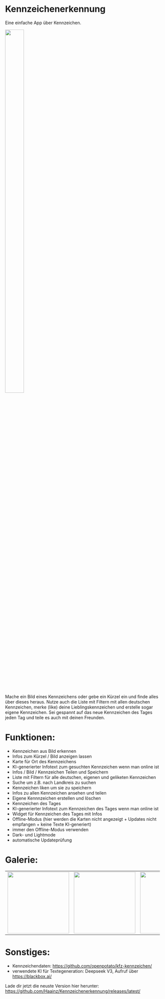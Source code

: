 # Kennzeichenerkennung
Eine einfache App über Kennzeichen.

<div style="flex: 0 0 auto; width: 200px;">
    <img src="https://github.com/user-attachments/assets/3d71fc9f-b215-4b22-8689-1dad96f5cd53" style="width: 55%; height: auto;">
</div>

Mache ein Bild eines Kennzeichens oder gebe ein Kürzel ein und finde alles über dieses heraus. Nutze auch die Liste mit Filtern mit allen deutschen Kennzeichen, merke (like) deine Lieblingskennzeichen und erstelle sogar eigene Kennzeichen. Sei gespannt auf das neue Kennzeichen des Tages jeden Tag und teile es auch mit deinen Freunden.


# Funktionen:
- Kennzeichen aus Bild erkennen
- Infos zum Kürzel / Bild anzeigen lassen
- Karte für Ort des Kennzeichens
- KI-generierter Infotext zum gesuchten Kennzeichen wenn man online ist
- Infos / Bild / Kennzeichen Teilen und Speichern
- Liste mit Filtern für alle deutschen, eigenen und geliketen Kennzeichen
- Suche um z.B. nach Landkreis zu suchen
- Kennzeichen liken um sie zu speichern
- Infos zu allen Kennzeichen ansehen und teilen
- Eigene Kennnzeichen erstellen und löschen
- Kennzeichen des Tages
- KI-generierter Infotext zum Kennzeichen des Tages wenn man online ist
- Widget für Kennzeichen des Tages mit Infos
- Offline-Modus (hier werden die Karten nicht angezeigt + Updates nicht empfangen + keine Texte KI-generiert)
- immer den Offline-Modus verwenden
- Dark- und Lightmode
- automatische Updateprüfung


# Galerie:
<table>
  <tr>
    <td><img src="https://github.com/user-attachments/assets/afc2a096-3c26-4507-9aac-6fcd0d5d7374" width="200"></td>
    <td><img src="https://github.com/user-attachments/assets/3b017ad2-f7dd-4d9f-a46e-75c244b9710f" width="200"></td>
    <td><img src="https://github.com/user-attachments/assets/e66005a7-8af2-486a-8ee4-278b3bd64547" width="200"></td>
    <td><img src="https://github.com/user-attachments/assets/9f46a537-f3ce-4509-ad61-2006bfdadba6" width="200"></td>
    <td><img src="https://github.com/user-attachments/assets/1bc4c328-461f-438a-b5d5-314a1f3749d3" width="200"></td>
  </tr>
</table>


# Sonstiges:
- Kennzeichendaten: https://github.com/openpotato/kfz-kennzeichen/
- verwendete KI für Textegeneration: Deepseek V3, Aufruf über https://blackbox.ai/

    
Lade dir jetzt die neuste Version hier herunter: https://github.com/Haainz/Kennzeichenerkennung/releases/latest/
